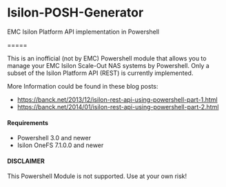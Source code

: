 # Isilon-POSH-Generator

EMC Isilon Platform API implementation in Powershell

=====

This is an inofficial (not by EMC) Powershell module that allows you to manage your EMC Isilon Scale-Out NAS systems by Powershell. Only a subset of the  Isilon Platform API (REST) is currently implemented. 

More Information could be found in these blog posts:
* https://banck.net/2013/12/isilon-rest-api-using-powershell-part-1.html
* https://banck.net/2014/01/isilon-rest-api-using-powershell-part-2.html

#### Requirements
* Powershell 3.0 and newer
* Isilon OneFS 7.1.0.0 and newer

#### DISCLAIMER
This Powershell Module is not supported. Use at your own risk!
